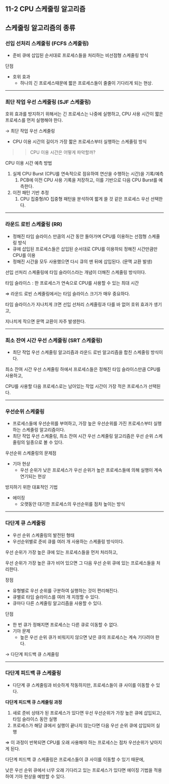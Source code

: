 ## 11-2 CPU 스케줄링 알고리즘

## 스케줄링 알고리즘의 종류

### 선입 선처리 스케줄링 (FCFS  스케줄링)

- 준비 큐에 삽입된 순서대로 프로세스들을 처리하는 비선점형 스케줄링 방식

단점

- 호위 효과
    - 하나의 긴 프로세스때문에 짧은 프로세스들이 줄줄이 기다리게 되는 현상.

---

### 최단 작업 우선 스케줄링 (SJF 스케줄링)

호위 효과를 방지하기 위해서는 긴 프로세스는 나중에 실행하고, CPU 사용 시간이 짧은 프로세스를 먼저 실행해야 한다.

→ 최단 작업 우선 스케줄링

- CPU 이용 시간의 길이가 가장 짧은 프로세스부터 실행하는 스케줄링 방식

>> CPU 이용 시간은 어떻게 파악할까?

CPU 이용 시간 예측 방법

1. 실제 CPU Burst (CPU를 연속적으로 점유하여 연산을 수행하는 시간)을 기록/예측
    1. PCB에 이전 CPU 사용 기록을 저장하고, 이를 기반으로 다음 CPU Burst를 예측한다.
2. 이전 패턴 기반 추정
    1. CPU 집중형/IO 집중형 패턴을 분석하여 짧게 쓸 것 같은 프로세스 우선 선택한다.

---

### 라운드 로빈 스케줄링 (RR)

- 정해진 타임 슬라이스 만큼의 시간 동안 돌아가며 CPU를 이용하는 선점형 스케줄링 방식
- 큐에 삽입된 프로세스들은 삽입된 순서대로 CPU를 이용하되 정해진 시간만큼만 CPU를 이용
- 정해진 시간을 모두 사용했으면 다시 큐의 맨 뒤에 삽입된다. (문맥 교환 발생)

선입 선처리 스케줄링에 타임 슬라이스라는 개념이 더해진 스케줄링 방식이다.

타임 슬라이스 : 한 프로세스가 연속으로 CPU를 사용할 수 있는 최대 시간

⇒ 라운드 로빈 스케줄링에서는 타임 슬라이스 크기가 매우 중요하다.

타임 슬라이스가 지나치게 크면 선입 선처리 스케줄링과 다를 바 없어 호위 효과가 생기고,

지나치게 작으면 문맥 교환이 자주 발생한다.

---

### 최소 잔여 시간 우선 스케줄링 (SRT 스케줄링)

- 최단 작업 우선 스케줄링 알고리즘과 라운드 로빈 알고리즘을 합친 스케줄링 방식이다.

최소 잔여 시간 우선 스케줄링 하에서 프로세스들은 정해진 타임 슬라이스만큼 CPU를 사용하고,

CPU를 사용할 다음 프로세스로는 남아있는 작업 시간이 가장 적은 프로세스가 선택된다.

---

### 우선순위 스케줄링

- 프로세스들에 우선순위를 부여하고, 가장 높은 우선순위를 가진 프로세스부터 실행하는 스케줄링 알고리즘이다.
- 최단 작업 우선 스케줄링, 최소 잔여 시간 우선 스케줄링 알고리즘은 우선 순위 스케줄링의 일종으로 볼 수 있다.

우선순위 스케줄링의 문제점

- 기아 현상
    - 우선 순위가 낮은 프로세스가 우선 순위가 높은 프로세스들에 의해 실행이 계속 연기되는 현상

방지하기 위한 대표적인 기법

- 에이징
    - 오랫동안 대기한 프로세스의 우선순위를 점차 높이는 방식

---

### 다단계 큐 스케줄링

- 우선 순위 스케줄링의 발전된 형태
- 우선순위별로 준비 큐를 여러 개 사용하는 스케줄링 방식이다.

우선 순위가 가장 높은 큐에 있는 프로세스들을 먼저 처리하고,

우선 순위가 가장 높은 큐가 비어 있으면 그 다음 우선 순위 큐에 있는 프로세스들을 처리한다.

장점

- 유형별로 우선 순위를 구분하여 실행하는 것이 편리해진다.
- 큐별로 타임 슬라이스를 여러 개 지정할 수 있다.
- 큐마다 다른 스케줄링 알고리즘을 사용할 수 있다.

단점

- 한 번 큐가 정해지면 프로세스는 다른 큐로 이동할 수 없다.
- 기아 문제
    - 높은 우선 순위 큐가 비워지지 않으면 낮은 큐의 프로세스는 계속 기다려야 한다.

→ 다단계 피드백 큐 스케줄링

---

### 다단계 피드백 큐 스케줄링

- 다단계 큐 스케줄링과 비슷하게 작동하지만, 프로세스들이 큐 사이를 이동할 수 있다.

**다단계 피드백 큐 스케줄링 과정**

1. 새로 준비 상태가 된 프로세스가 있다면 우선 우선순위가 가장 높은 큐에 삽입되고, 타임 슬라이스 동안 실행
2. 프로세스가 해당 큐에서 실행이 끝나지 않는다면 다음 우선 순위 큐에 삽입되어 실행

⇒ 이 과정이 반복되면 CPU를 오래 사용해야 하는 프로세스는 점차 우선순위가 낮아지게 된다.

다단계 피드백 큐 스케줄링은 프로세스들이 큐 사이를 이동할 수 있기 때문에,

낮은 우선 순위 큐에서 너무 오래 기다리고 있는 프로세스가 있다면 에이징 기법을 적용하여 기아 현상을 예방할 수 있다.